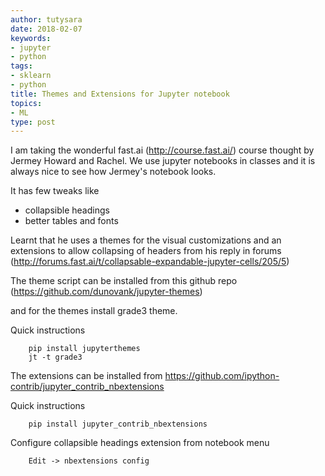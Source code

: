 ```yaml
---
author: tutysara
date: 2018-02-07
keywords:
- jupyter
- python
tags:
- sklearn
- python
title: Themes and Extensions for Jupyter notebook
topics:
- ML
type: post
---
```


I am taking the wonderful fast.ai (http://course.fast.ai/) course thought by Jermey Howard and Rachel.
We use jupyter notebooks in classes and it is always nice to see how Jermey's notebook looks.

It has few tweaks like

- collapsible headings
- better tables and fonts

Learnt that he uses a themes for the visual customizations and an extensions to allow collapsing of headers from his reply in forums (http://forums.fast.ai/t/collapsable-expandable-jupyter-cells/205/5)

The theme script can be installed from this github repo (https://github.com/dunovank/jupyter-themes)

and for the themes install grade3 theme.

Quick instructions

		pip install jupyterthemes
		jt -t grade3

The extensions can be installed from https://github.com/ipython-contrib/jupyter_contrib_nbextensions

Quick instructions

		pip install jupyter_contrib_nbextensions

Configure collapsible headings  extension from notebook menu

		Edit -> nbextensions config